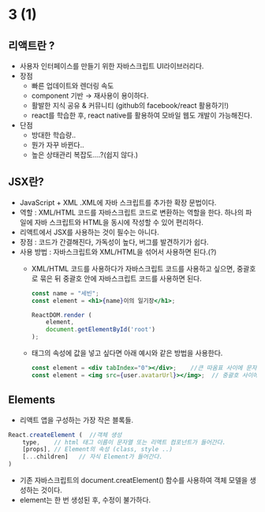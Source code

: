 # 3 (1)

## 리액트란 ?

- 사용자 인터페이스를 만들기 위한 자바스크립트 UI라이브러리다.
- 장점
    - 빠른 업데이트와 렌더링 속도
    - component 기반 → 재사용이 용이하다.
    - 활발한 지식 공유 & 커뮤니티 (github의 facebook/react 활용하기!)
    - react를 학습한 후, react native를 활용하여 모바일 웹도 개발이 가능해진다.
- 단점
    - 방대한 학습량..
    - 뭔가 자꾸 바뀐다..
    - 높은 상태관리 복잡도….?(쉽지 않다.)

## JSX란?

- JavaScript + XML .XML에 자바 스크립트를 추가한 확장 문법이다.
- 역할 : XML/HTML 코드를 자바스크립트 코드로 변환하는 역할을 한다. 하나의 파일에 자바 스크립트와 HTML을 동시에 작성할 수 있어 편리하다.
- 리액트에서 JSX를 사용하는 것이 필수는 아니다.
- 장점 : 코드가 간결해진다, 가독성이 높다, 버그를 발견하기가 쉽다.
- 사용 방법 : 자바스크립트와 XML/HTML을 섞어서 사용하면 된다.(?)
    - XML/HTML 코드를 사용하다가 자바스크립트 코드를 사용하고 싶으면, 중괄호로 묶은 뒤 중괄호 안에 자바스크립트 코드를 사용하면 된다.
        
        ```jsx
        const name = "세빈";
        const element = <h1>{name}이의 일기장</h1>;
        
        ReactDOM.render (
        	element,
        	document.getElementById('root')
        );
        ```
        
    - 태그의 속성에 값을 넣고 싶다면 아래 예시와 같은 방법을 사용한다.
        
        ```jsx
        const element = <div tabIndex="0"></div>;    //큰 따옴표 사이에 문자열 삽입
        const element = <img src={user.avatarUrl}></img>;  // 중괄호 사이에 자바스크립트 코드를 넣는다. 
        ```
        

## Elements

- 리액트 앱을 구성하는 가장 작은 블록들.

```jsx
React.createElement (  //객체 생성
	type,    // html 태그 이름이 문자열 또는 리액트 컴포넌트가 들어간다. 
	[props], // Element의 속성 (class, style ..)
	[...children]   // 자식 Element가 들어간다. 
)
```

- 기존 자바스크립트의 document.creatElement() 함수를 사용하여 객체 모델을 생성하는 것이다.
- element는 한 번 생성된 후, 수정이 불가하다.